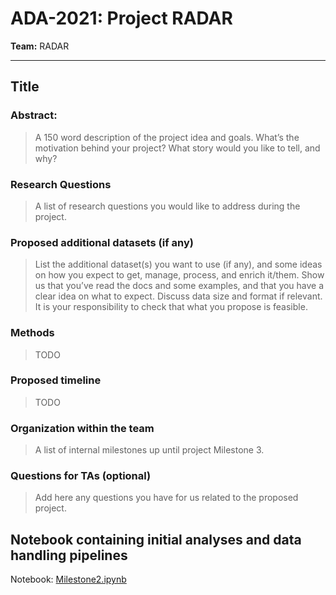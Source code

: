 # ADA-2021: Project RADAR

**Team:** RADAR

--- 

## Title

### Abstract:

> A 150 word description of the project idea and goals. What’s the motivation behind your project? What story would you like to tell, and why?

### Research Questions

> A list of research questions you would like to address during the project.

### Proposed additional datasets (if any)
> List the additional dataset(s) you want to use (if any), and some ideas on how you expect to get, manage, process, and enrich it/them. Show us that you’ve read the docs and some examples, and that you have a clear idea on what to expect. Discuss data size and format if relevant. It is your responsibility to check that what you propose is feasible.

### Methods
> TODO

### Proposed timeline
> TODO

### Organization within the team
> A list of internal milestones up until project Milestone 3.


### Questions for TAs (optional)
> Add here any questions you have for us related to the proposed project.


## Notebook containing initial analyses and data handling pipelines

Notebook: [Milestone2.ipynb](./Milestone2.ipynb)

